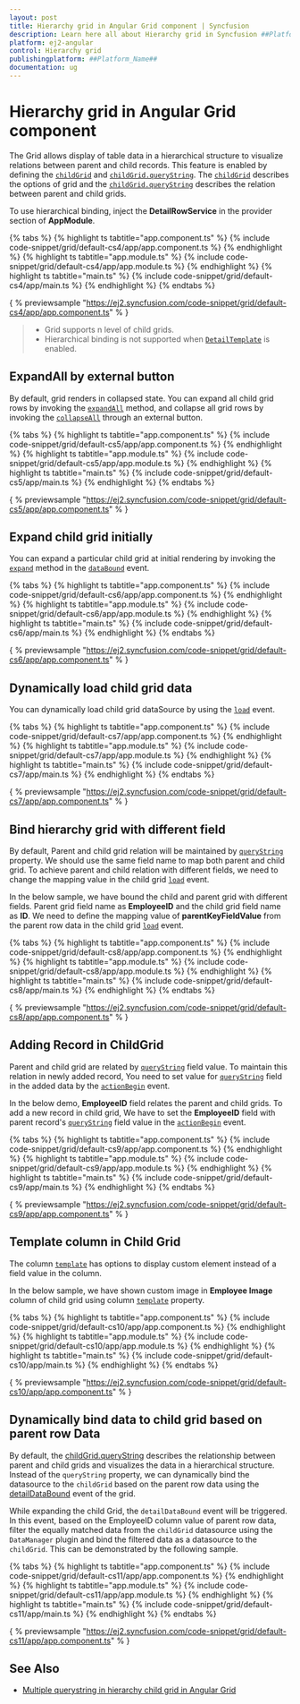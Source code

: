 ```yaml
---
layout: post
title: Hierarchy grid in Angular Grid component | Syncfusion
description: Learn here all about Hierarchy grid in Syncfusion ##Platform_Name## Grid component of Syncfusion Essential JS 2 and more.
platform: ej2-angular
control: Hierarchy grid 
publishingplatform: ##Platform_Name##
documentation: ug
---
```


# Hierarchy grid in Angular Grid component

The Grid allows display of table data in a hierarchical structure to visualize relations between parent and child records.
This feature is enabled by defining the [`childGrid`](../api/grid/#childgrid) and
[`childGrid.queryString`](../api/grid/#querystring).
The [`childGrid`](../api/grid/#childgrid) describes the options of grid and the
[`childGrid.queryString`](../api/grid/#querystring) describes the relation between parent and child grids.

To use hierarchical binding, inject the **DetailRowService** in the provider section of **AppModule**.

{% tabs %}
{% highlight ts tabtitle="app.component.ts" %}
{% include code-snippet/grid/default-cs4/app/app.component.ts %}
{% endhighlight %}
{% highlight ts tabtitle="app.module.ts" %}
{% include code-snippet/grid/default-cs4/app/app.module.ts %}
{% endhighlight %}
{% highlight ts tabtitle="main.ts" %}
{% include code-snippet/grid/default-cs4/app/main.ts %}
{% endhighlight %}
{% endtabs %}
  
{ % previewsample "https://ej2.syncfusion.com/code-snippet/grid/default-cs4/app/app.component.ts" % }
> * Grid supports n level of child grids.
> * Hierarchical binding is not supported when [`DetailTemplate`](../api/grid/#detailtemplate) is enabled.

## ExpandAll by external button

By default, grid renders in collapsed state.
You can expand all child grid rows by invoking the [`expandAll`](../api/grid/detailRow/#expandall) method,
and collapse all grid rows by invoking the [`collapseAll`](../api/grid/detailRow/#collapseall) through an external button.

{% tabs %}
{% highlight ts tabtitle="app.component.ts" %}
{% include code-snippet/grid/default-cs5/app/app.component.ts %}
{% endhighlight %}
{% highlight ts tabtitle="app.module.ts" %}
{% include code-snippet/grid/default-cs5/app/app.module.ts %}
{% endhighlight %}
{% highlight ts tabtitle="main.ts" %}
{% include code-snippet/grid/default-cs5/app/main.ts %}
{% endhighlight %}
{% endtabs %}
  
{ % previewsample "https://ej2.syncfusion.com/code-snippet/grid/default-cs5/app/app.component.ts" % }

## Expand child grid initially

You can expand a particular child grid at initial rendering by invoking the
[`expand`](../api/grid/detailRow/#expand) method in the [`dataBound`](../api/grid/#databound) event.

{% tabs %}
{% highlight ts tabtitle="app.component.ts" %}
{% include code-snippet/grid/default-cs6/app/app.component.ts %}
{% endhighlight %}
{% highlight ts tabtitle="app.module.ts" %}
{% include code-snippet/grid/default-cs6/app/app.module.ts %}
{% endhighlight %}
{% highlight ts tabtitle="main.ts" %}
{% include code-snippet/grid/default-cs6/app/main.ts %}
{% endhighlight %}
{% endtabs %}
  
{ % previewsample "https://ej2.syncfusion.com/code-snippet/grid/default-cs6/app/app.component.ts" % }

## Dynamically load child grid data

You can dynamically load child grid dataSource by using the
[`load`](../api/grid/#load)  event.

{% tabs %}
{% highlight ts tabtitle="app.component.ts" %}
{% include code-snippet/grid/default-cs7/app/app.component.ts %}
{% endhighlight %}
{% highlight ts tabtitle="app.module.ts" %}
{% include code-snippet/grid/default-cs7/app/app.module.ts %}
{% endhighlight %}
{% highlight ts tabtitle="main.ts" %}
{% include code-snippet/grid/default-cs7/app/main.ts %}
{% endhighlight %}
{% endtabs %}
  
{ % previewsample "https://ej2.syncfusion.com/code-snippet/grid/default-cs7/app/app.component.ts" % }

## Bind hierarchy grid with different field

By default, Parent and child grid relation will be maintained by [`queryString`](../api/grid/#querystring) property. We should use the same field name to map both parent and child grid. To achieve parent and child relation with different fields, we need to change the mapping value in the child grid [`load`](../api/grid/#load) event.

In the below sample, we have bound the child and parent grid with different fields. Parent grid field name as **EmployeeID** and the child grid field name as **ID**. We need to define the mapping value of **parentKeyFieldValue** from the parent row data in the child grid [`load`](../api/grid/#load) event.

{% tabs %}
{% highlight ts tabtitle="app.component.ts" %}
{% include code-snippet/grid/default-cs8/app/app.component.ts %}
{% endhighlight %}
{% highlight ts tabtitle="app.module.ts" %}
{% include code-snippet/grid/default-cs8/app/app.module.ts %}
{% endhighlight %}
{% highlight ts tabtitle="main.ts" %}
{% include code-snippet/grid/default-cs8/app/main.ts %}
{% endhighlight %}
{% endtabs %}
  
{ % previewsample "https://ej2.syncfusion.com/code-snippet/grid/default-cs8/app/app.component.ts" % }

## Adding Record in ChildGrid

Parent and child grid are related by [`queryString`](../api/grid/#querystring) field value.
To maintain this relation in newly added record, You need to set value for [`queryString`](../api/grid/#querystring) field in the added data
by the [`actionBegin`](../api/grid/#actionbegin) event.

In the below demo, **EmployeeID** field relates the parent and child grids. To add a new record in child grid, We have to set the **EmployeeID** field
with parent record's [`queryString`](../api/grid/#querystring) field value in the [`actionBegin`](../api/grid/#actionbegin) event.

{% tabs %}
{% highlight ts tabtitle="app.component.ts" %}
{% include code-snippet/grid/default-cs9/app/app.component.ts %}
{% endhighlight %}
{% highlight ts tabtitle="app.module.ts" %}
{% include code-snippet/grid/default-cs9/app/app.module.ts %}
{% endhighlight %}
{% highlight ts tabtitle="main.ts" %}
{% include code-snippet/grid/default-cs9/app/main.ts %}
{% endhighlight %}
{% endtabs %}
  
{ % previewsample "https://ej2.syncfusion.com/code-snippet/grid/default-cs9/app/app.component.ts" % }

## Template column in Child Grid

The column [`template`](../api/grid/column/#template) has options to display custom element instead of a field value in the column.

In the below sample, we have shown custom image in **Employee Image** column of child grid using column [`template`](../api/grid/column/#template) property.

{% tabs %}
{% highlight ts tabtitle="app.component.ts" %}
{% include code-snippet/grid/default-cs10/app/app.component.ts %}
{% endhighlight %}
{% highlight ts tabtitle="app.module.ts" %}
{% include code-snippet/grid/default-cs10/app/app.module.ts %}
{% endhighlight %}
{% highlight ts tabtitle="main.ts" %}
{% include code-snippet/grid/default-cs10/app/main.ts %}
{% endhighlight %}
{% endtabs %}
  
{ % previewsample "https://ej2.syncfusion.com/code-snippet/grid/default-cs10/app/app.component.ts" % }

## Dynamically bind data to child grid based on parent row Data

By default, the [childGrid.queryString](../api/grid/#querystring) describes the relationship between parent and child grids and visualizes the data in a hierarchical structure. Instead of the `queryString` property, we can dynamically bind the datasource to the `childGrid` based on the parent row data using the [detailDataBound](../../api/grid/#detaildatabound) event of the grid.

While expanding the child Grid, the `detailDataBound` event will be triggered. In this event, based on the EmployeeID column value of parent row data, filter the equally matched data from the `childGrid` datasource using the `DataManager` plugin and bind the filtered data as a datasource to the `childGrid`. This can be demonstrated by the following sample.

{% tabs %}
{% highlight ts tabtitle="app.component.ts" %}
{% include code-snippet/grid/default-cs11/app/app.component.ts %}
{% endhighlight %}
{% highlight ts tabtitle="app.module.ts" %}
{% include code-snippet/grid/default-cs11/app/app.module.ts %}
{% endhighlight %}
{% highlight ts tabtitle="main.ts" %}
{% include code-snippet/grid/default-cs11/app/main.ts %}
{% endhighlight %}
{% endtabs %}
  
{ % previewsample "https://ej2.syncfusion.com/code-snippet/grid/default-cs11/app/app.component.ts" % }

## See Also

* [Multiple querystring in hierarchy child grid in Angular Grid](https://www.syncfusion.com/forums/165124/multiple-querystring-in-hierarchy-child-grid-in-angular-grid)